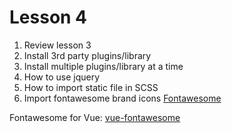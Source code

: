 # Lesson 4

1. Review lesson 3
2. Install 3rd party plugins/library
3. Install multiple plugins/library at a time
4. How to use jquery
5. How to import static file in SCSS 
6. Import fontawesome brand icons [Fontawesome](https://fontawesome.com/)

Fontawesome for Vue:
[vue-fontawesome](https://github.com/FortAwesome/vue-fontawesome)